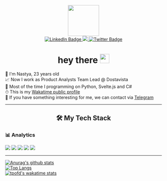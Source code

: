 <div id="header" align="center">
  <img src="https://media.giphy.com/media/HMUBjBWVbjiYU/giphy.gif" width="100"/>
  <div id="badges">
  <a href="https://www.linkedin.com/in/anastasiagisina/">
    <img src="https://img.shields.io/badge/LinkedIn-blue?style=for-the-badge&logo=linkedin&logoColor=white" alt="LinkedIn Badge"/>
  </a>
  <a href="https://t.me/agisina">
    <img src="https://img.shields.io/badge/Telegram-2CA5E0?style=for-the-badge&logo=telegram&logoColor=white">
  </a>
  <a href="https://www.instagram.com/too_ambitious_today/">
    <img src="https://img.shields.io/badge/Instagram-E1306C?style=for-the-badge&logo=instagram&logoColor=white" alt="Twitter Badge"/>
  </a>
</div>
  <h1> hey there
    <img src="https://media.giphy.com/media/hvRJCLFzcasrR4ia7z/giphy.gif" width="30px"/>
  </h1>
</div>

🌈 I'm Nastya, 23  years old  
📈 Now I work as Product Analysts Team Lead @ Dostavista  
🔪 Most of the time I programming on Python, Svelte.js and C#  
⏱ This is my [Wakatime public profile](https://wakatime.com/@agisina)  
💌 If you have something interesting for me, we can contact via [Telegram](https://t.me/agisina)   

---


<h2 align="center"> 🛠 My Tech Stack </h2>

[comment]: <> (<div align="center">)

<h3>📊 Analytics </h3>
<a href="https://www.python.org/"><img src="https://img.shields.io/badge/Python-14354C?style=for-the-badge&logo=python&logoColor=white"></a>
<a href="https://tableau.com/"><img src="https://img.shields.io/badge/-Tableau-white?logo=Tableau&style=for-the-badge"></a>
<a href="https://www.postgresql.org/"><img src="https://img.shields.io/badge/PostgreSQL-316192?style=for-the-badge&logo=postgresql&logoColor=white"></a>
<a href="https://clickhouse.com/"><img src="https://img.shields.io/badge/ClickHouse-2E2C39?style=for-the-badge&logo=ClickHouse&logoColor=F4B53F"></a>
<a href="https://www.microsoft.com/ru-ru/sql-server/sql-server-2019"><img src="https://img.shields.io/badge/Microsoft%20SQL%20Server-CC2927?style=for-the-badge&logo=microsoft%20sql%20server&logoColor=F4B53F"></a>

---


[![Anurag's github stats](https://github-readme-stats.vercel.app/api?username=tpofd&show_icons=true&hide=prs&theme=react)](https://github.com/anuraghazra/github-readme-stats)  
[![Top Langs](https://github-readme-stats.vercel.app/api/top-langs/?username=tpofd&hide=jupyter%20notebook,css&langs_count=15&theme=react&layout=compact)](https://github.com/anuraghazra/github-readme-stats)  
[![tpofd's wakatime stats](https://github-readme-stats.vercel.app/api/wakatime?username=agisina&theme=react&langs_count=10)](https://github.com/anuraghazra/github-readme-stats)
